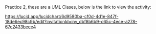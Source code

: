 Practice 2, these are a UML Clases, below is the link to view the activity:

https://lucid.app/lucidchart/6d9580ba-cf0d-4d1e-847f-18de6ec98c9b/edit?invitationId=inv_dbf8b6b9-c65c-4ece-a278-67c2433beee4